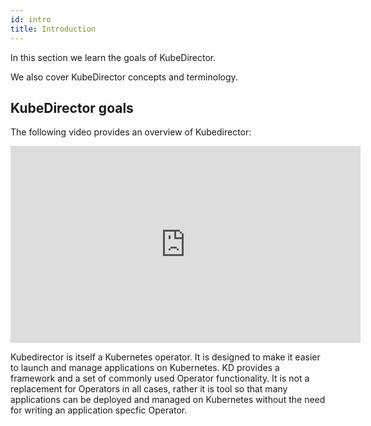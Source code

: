 ```yaml
---
id: intro 
title: Introduction
---
```


In this section we learn the goals of KubeDirector.

We also cover KubeDirector concepts and terminology.

## KubeDirector goals

The following video provides an overview of Kubedirector:

<iframe width="560" height="315" src="https://www.youtube.com/embed/X2kEk5wLe9g" frameborder="0" allow="accelerometer; autoplay; clipboard-write; encrypted-media; gyroscope; picture-in-picture" allowfullscreen></iframe>

<br>

Kubedirector is itself a Kubernetes operator. It is designed to make it easier to launch and manage applications on Kubernetes. KD provides a framework and a set of commonly used Operator functionality.  It is not a replacement for Operators in all cases, rather it is tool so that many applications can be deployed and managed on Kubernetes without the need for writing an application specfic Operator.
